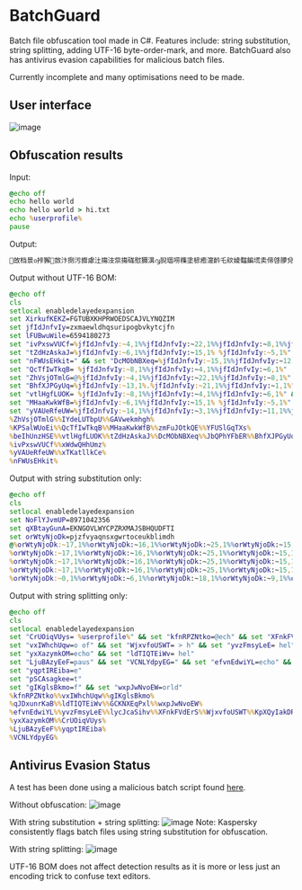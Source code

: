 # BatchGuard
Batch file obfuscation tool made in C#. Features include: string substitution, string splitting, adding UTF-16 byte-order-mark, and more. BatchGuard also has antivirus evasion capabilities for malicious batch files.

Currently incomplete and many optimisations need to be made.

## User interface
![image](https://media.discordapp.net/attachments/955850893113298957/956116234016014366/unknown.png)

## Obfuscation results

Input:
```bat
@echo off
echo hello world
echo hello world > hi.txt
echo %userprofile%
pause
```

Output:
```bat
਍敀档⁯景൦挊獬਍敳汴捯污攠慮汢摥汥祡摥硥慰獮潩൮猊瑥唠穕塗楌癒㵓䩂乇䅆婈䵗䭏塃卖偙啔䑅兌䥒਍敳⁴䙗睹䝫獷䭶礽穮癡灪浫桷牵煣獦杩硢整摯൬猊瑥删瑘婢汲癡㵦㤰㈶㌸ㄵ㐷਍敳⁴戢桪䕧摇䵧㵉圥祆歷睇癳㩋㉾ⰳ┱圥祆歷睇癳㩋ㅾⰲ┱圥祆歷睇癳㩋㉾ⰵ┱圥祆歷睇癳㩋㉾ⰴ┱•☦猠瑥∠捱呓穢硣祕┽䙗睹䝫獷䭶縺㔲ㄬ┥䙗睹䝫獷䭶縺㌲ㄬ‥圥祆歷睇癳㩋㥾ㄬ∥਍敳⁴漢楈晵晔啇㵖圥祆歷睇癳㩋㉾ⰲ┱•☦猠瑥∠楉啊婈故䥭┽䙗睹䝫獷䭶縺㌲ㄬ‥圥祆歷睇癳㩋㉾ⰳ┱圥祆歷睇癳㩋ㅾⰵ┱•☦猠瑥∠婚䅄硯佮浅‽‾圥祆歷睇癳㩋ㅾⰰ┱•☦猠瑥∠杸杣䉹睕兴┽䙗睹䝫獷䭶縺㌲ㄬ┥䙗睹䝫獷䭶縺㈱ㄬ┥䙗睹䝫獷䭶縺㔲ㄬ┥䙗睹䝫獷䭶縺㐲ㄬ∥਍敳⁴䐢癴䡌杮敖㵴┠䙗睹䝫獷䭶縺〱ㄬ┥䙗睹䝫獷䭶縺㈲ㄬ┥䙗睹䝫獷䭶縺㔲ㄬ∥☠…敳⁴刢楮剉换歘㵥圥祆歷睇癳㩋㉾ⰲ┱圥祆歷睇癳㩋ㅾⰳ┱圥祆歷睇癳㩋ㅾⰰ┱圥祆歷睇癳㩋㉾ⰳ┱•☦猠瑥∠杓摌瑨坫䕍┽䙗睹䝫獷䭶縺ㄲㄬ∥਍敳⁴䘢坤杈湗煤㵫圥祆歷睇癳㩋㙾ㄬ┥䙗睹䝫獷䭶縺ⰳ┱圥祆歷睇癳㩋ㅾⰱ┱圥祆歷睇癳㩋ㅾⰶ┱•☦猠瑥∠乺南晩祅污┽䙗睹䝫獷䭶縺㈲ㄬ┥䙗睹䝫獷䭶縺㌱ㄬ┥䙗睹䝫獷䭶縺〱ㄬ┥䙗睹䝫獷䭶縺㌲ㄬ∥☠…敳⁴瀢䭥呴穄䕯㵓圥祆歷睇癳㩋㉾ⰲ┱圥祆歷睇癳㩋ㅾⰳ┱圥祆歷睇癳㩋ㅾⰰ┱圥祆歷睇癳㩋㉾ⰳ┱•☦猠瑥∠慷楱敺歱煩∽਍敳⁴礢敵捖敫慙㵱┠䙗睹䝫獷䭶縺〱ㄬ┥䙗睹䝫獷䭶縺㈲ㄬ┥䙗睹䝫獷䭶縺㔲ㄬ∥਍敳⁴䰢䉣䍧楹牦㵫┠獕剥牰䙯䱉╥ഢ猊瑥∠卢奖橷歪奭┽䙗睹䝫獷䭶縺㜱ㄬ⸥圥祆歷睇癳㩋㉾ⰱ┱圥祆歷睇癳㩋㉾ⰰ┱ഢ猊瑥∠䵐煊異元䉭䀽圥祆歷睇癳㩋㉾ⰲ┱圥祆歷睇癳㩋ㅾⰳ┱圥祆歷睇癳㩋ㅾⰰ┱•☦猠瑥∠偢煁硘桱坲∽☠…敳⁴䜢䝍䑃䕨歙㵭圥祆歷睇癳㩋ㅾⰵ┱•☦猠瑥∠晦剔牐敄䉥┽䙗睹䝫獷䭶縺㔲ㄬ┥䙗睹䝫獷䭶縺㌲ㄬ‥圥祆歷睇癳㩋㥾ㄬ∥਍倥䩍灱䍵浑╂䤥䩩䡕䕚浥╉䜥䝍䑃䕨歙╭਍瀥䭥呴穄䕯╓礥敵捖敫慙╱春呦偒䑲敥╂戥桪䕧摇䵧╉戥䅐塱煸牨╗਍稥坎楓䕦慹╬䐥癴䡌杮敖╴焥卣扔捺啸╹砥捧祧啂瑷║娥䑚潁湸䕏╭戥噓睙橪浫╙匥䱧桤歴䵗╅਍別楮剉换歘╥䰥䉣䍧楹牦╫਍䘥坤杈湗煤╫漥楈晵晔啇╖਍眥煡穩煥楫╱਍਍
```

Output without UTF-16 BOM:
```bat
@echo off
cls
setlocal enabledelayedexpansion
set XirkufKEKZ=FGTUBXKHPRWOEDSCAJVLYNQZIM
set jfIdJnfvIy=zxmaewldhqsuripogbvkytcjfn
set lFUBwuWile=6594180273
set "ivPxswVUCf=%jfIdJnfvIy:~4,1%%jfIdJnfvIy:~22,1%%jfIdJnfvIy:~8,1%%jfIdJnfvIy:~15,1%"
set "tZdHzAskaJ=%jfIdJnfvIy:~6,1%%jfIdJnfvIy:~15,1% %jfIdJnfvIy:~5,1%" && set "beIhUnzHSE=%jfIdJnfvIy:~4,1%%jfIdJnfvIy:~22,1%%jfIdJnfvIy:~8,1%%jfIdJnfvIy:~15,1%" && set "GAVwekmhgh=%jfIdJnfvIy:~24,1%"
set "nFWUsEHkit=" && set "DcMObNBXeq=%jfIdJnfvIy:~15,1%%jfIdJnfvIy:~12,1%%jfIdJnfvIy:~6,1%%jfIdJnfvIy:~7,1%" && set "nTDZnEnpIN=%jfIdJnfvIy:~21,1%" && set "zmFuJOtkQE=%jfIdJnfvIy:~15,1%%jfIdJnfvIy:~12,1%%jfIdJnfvIy:~6,1%%jfIdJnfvIy:~7,1%" && set "xWdwQHhUmz= %UserPROfile%" && set "JbQPhYFbER= > %jfIdJnfvIy:~8,1%"
set "QcTfIwTkqB= %jfIdJnfvIy:~8,1%%jfIdJnfvIy:~4,1%%jfIdJnfvIy:~6,1%"
set "ZhVsjOTmlG=@%jfIdJnfvIy:~4,1%%jfIdJnfvIy:~22,1%%jfIdJnfvIy:~8,1%" && set "YFUSlGqTXs="
set "BhfXJPGyUq=%jfIdJnfvIy:~13,1%.%jfIdJnfvIy:~21,1%%jfIdJnfvIy:~1,1%"
set "vtlHgfLUOK= %jfIdJnfvIy:~8,1%%jfIdJnfvIy:~4,1%%jfIdJnfvIy:~6,1%" && set "IYdeLUTbpU=%jfIdJnfvIy:~15,1% %jfIdJnfvIy:~15,1%%jfIdJnfvIy:~24,1%" && set "KPSalWUoEi=%jfIdJnfvIy:~4,1%%jfIdJnfvIy:~22,1%%jfIdJnfvIy:~8,1%%jfIdJnfvIy:~15,1%"
set "MHaaKwkWfB=%jfIdJnfvIy:~6,1%%jfIdJnfvIy:~15,1% %jfIdJnfvIy:~5,1%" && set "xTKatllkCe=%jfIdJnfvIy:~4,1%"
set "yVAUeRfeUW=%jfIdJnfvIy:~14,1%%jfIdJnfvIy:~3,1%%jfIdJnfvIy:~11,1%%jfIdJnfvIy:~10,1%"
%ZhVsjOTmlG%%IYdeLUTbpU%%GAVwekmhgh%
%KPSalWUoEi%%QcTfIwTkqB%%MHaaKwkWfB%%zmFuJOtkQE%%YFUSlGqTXs%
%beIhUnzHSE%%vtlHgfLUOK%%tZdHzAskaJ%%DcMObNBXeq%%JbQPhYFbER%%BhfXJPGyUq%%nTDZnEnpIN%
%ivPxswVUCf%%xWdwQHhUmz%
%yVAUeRfeUW%%xTKatllkCe%
%nFWUsEHkit%
```

Output with string substitution only:
```bat
@echo off
cls
setlocal enabledelayedexpansion
set NoFlYJvmUP=8971042356
set qXBtayGunA=EKNGOVLWYCPZRXMAJSBHQUDFTI
set orWtyNjoDk=pjzfvyaqnsxgwrtoceukblimdh
@%orWtyNjoDk:~17,1%%orWtyNjoDk:~16,1%%orWtyNjoDk:~25,1%%orWtyNjoDk:~15,1% %orWtyNjoDk:~15,1%%orWtyNjoDk:~3,1%%orWtyNjoDk:~3,1%
%orWtyNjoDk:~17,1%%orWtyNjoDk:~16,1%%orWtyNjoDk:~25,1%%orWtyNjoDk:~15,1% %orWtyNjoDk:~25,1%%orWtyNjoDk:~17,1%%orWtyNjoDk:~21,1%%orWtyNjoDk:~21,1%%orWtyNjoDk:~15,1% %orWtyNjoDk:~12,1%%orWtyNjoDk:~15,1%%orWtyNjoDk:~13,1%%orWtyNjoDk:~21,1%%orWtyNjoDk:~24,1%
%orWtyNjoDk:~17,1%%orWtyNjoDk:~16,1%%orWtyNjoDk:~25,1%%orWtyNjoDk:~15,1% %orWtyNjoDk:~25,1%%orWtyNjoDk:~17,1%%orWtyNjoDk:~21,1%%orWtyNjoDk:~21,1%%orWtyNjoDk:~15,1% %orWtyNjoDk:~12,1%%orWtyNjoDk:~15,1%%orWtyNjoDk:~13,1%%orWtyNjoDk:~21,1%%orWtyNjoDk:~24,1% > %orWtyNjoDk:~25,1%%orWtyNjoDk:~22,1%.%orWtyNjoDk:~14,1%%orWtyNjoDk:~10,1%%orWtyNjoDk:~14,1%
%orWtyNjoDk:~17,1%%orWtyNjoDk:~16,1%%orWtyNjoDk:~25,1%%orWtyNjoDk:~15,1% %uSErprOfIlE%
%orWtyNjoDk:~0,1%%orWtyNjoDk:~6,1%%orWtyNjoDk:~18,1%%orWtyNjoDk:~9,1%%orWtyNjoDk:~17,1%
```

Output with string splitting only:
```bat
@echo off
cls
setlocal enabledelayedexpansion
set "CrUOiqVUys= %userprofile%" && set "kfnRPZNtko=@ech" && set "XFnkFVdErS=orld" && set "KpXQyIakDR=i.tx"
set "vxIWhchUqw=o of" && set "WjxvfoUSWT= > h" && set "yvzFmsyLeE= hel" && set "lycJcaSihv=lo w" && set "qJDxunrKaB=echo"
set "yxXazymkOM=echo" && set "ldTIQTEiWv= hel"
set "LjuBAzyEeF=paus" && set "VCNLYdpyEG=" && set "efvnEdwiYL=echo" && set "GCKNXEqPxl=lo w"
set "yqptIREiba=e"
set "pSCAsagkee=t"
set "gIKglsBkmo=f" && set "wxpJwNvoEW=orld"
%kfnRPZNtko%%vxIWhchUqw%%gIKglsBkmo%
%qJDxunrKaB%%ldTIQTEiWv%%GCKNXEqPxl%%wxpJwNvoEW%
%efvnEdwiYL%%yvzFmsyLeE%%lycJcaSihv%%XFnkFVdErS%%WjxvfoUSWT%%KpXQyIakDR%%pSCAsagkee%
%yxXazymkOM%%CrUOiqVUys%
%LjuBAzyEeF%%yqptIREiba%
%VCNLYdpyEG%
```

## Antivirus Evasion Status

A test has been done using a malicious batch script found [here](https://github.com/xiaoxiaoleo/pentest-script/blob/master/PrivilegeEscalation/Windows/jollyfrogs-batch.bat).

Without obfuscation:
![image](https://media.discordapp.net/attachments/955850893113298957/956110042355093545/unknown.png)

With string substitution + string splitting:
![image](https://media.discordapp.net/attachments/955850893113298957/956110326548549632/unknown.png)
Note: Kaspersky consistently flags batch files using string substitution for obfuscation.

With string splitting:
![image](https://media.discordapp.net/attachments/955850893113298957/956110706674110474/unknown.png?width=1440&height=574)

UTF-16 BOM does not affect detection results as it is more or less just an encoding trick to confuse text editors.
